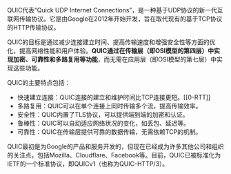 
QUIC代表“Quick UDP Internet Connections”，是一种基于UDP协议的新一代互联网传输协议。它是由Google在2012年开始开发，旨在取代现有的基于TCP协议的HTTP传输协议。

QUIC的目标是通过减少连接建立时间、提高传输速度和增强安全性等方面的优化，提高网络性能和用户体验。**QUIC通过在传输层（即OSI模型的第四层）中实现加密、可靠性和多路复用等功能**，而无需在应用层（即OSI模型的第七层）中实现这些功能。

QUIC的主要特点包括：

-   快速建立连接：QUIC连接的建立和维护时间比TCP连接更短。[[0-RTT]]
-   多路复用：QUIC可以在单个连接上同时传输多个流，提高传输效率。
-   安全性：QUIC内置了TLS协议，可以提供端到端的加密和认证。
-   鲁棒性：QUIC可以自动适应网络状况的变化，如丢包、延迟等。
-   可靠性：QUIC在传输层提供可靠的数据传输，无需依赖TCP的机制。

QUIC最初是为Google的产品和服务开发的，但现在已经成为许多其他公司和组织的关注点，包括Mozilla、Cloudflare、Facebook等。目前，QUIC已被标准化为IETF的一个标准协议，即QUICv1（也称为QUIC-HTTP/3）。